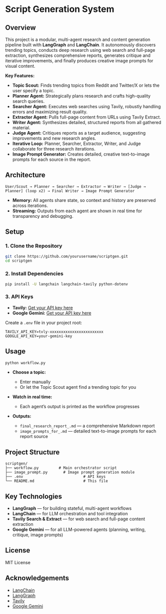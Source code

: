 # Script Generation System

## Overview

This project is a modular, multi-agent research and content generation pipeline built with **LangGraph** and **LangChain**. It autonomously discovers trending topics, conducts deep research using web search and full-page extraction, synthesizes comprehensive reports, generates critique and iterative improvements, and finally produces creative image prompts for visual content.

**Key Features:**
- **Topic Scout:** Finds trending topics from Reddit and Twitter/X or lets the user specify a topic.
- **Planner Agent:** Strategically plans research and crafts high-quality search queries.
- **Searcher Agent:** Executes web searches using Tavily, robustly handling errors and maximizing result quality.
- **Extractor Agent:** Pulls full-page content from URLs using Tavily Extract.
- **Writer Agent:** Synthesizes detailed, structured reports from all gathered material.
- **Judge Agent:** Critiques reports as a target audience, suggesting improvements and new research angles.
- **Iterative Loop:** Planner, Searcher, Extractor, Writer, and Judge collaborate for three research iterations.
- **Image Prompt Generator:** Creates detailed, creative text-to-image prompts for each source in the report.

## Architecture

```
User/Scout → Planner → Searcher → Extractor → Writer → [Judge → Planner] (loop x2) → Final Writer → Image Prompt Generator
```

- **Memory:** All agents share state, so context and history are preserved across iterations.
- **Streaming:** Outputs from each agent are shown in real time for transparency and debugging.

## Setup

### 1. Clone the Repository

```bash
git clone https://github.com/yourusername/scriptgen.git
cd scriptgen
```

### 2. Install Dependencies

```bash
pip install -U langchain langchain-tavily python-dotenv
```

### 3. API Keys

- **Tavily:** [Get your API key here](https://app.tavily.com/)
- **Google Gemini:** [Get your API key here](https://aistudio.google.com/app/apikey)

Create a `.env` file in your project root:

```
TAVILY_API_KEY=tvly-xxxxxxxxxxxxxxxxxxxxxxxx
GOOGLE_API_KEY=your-gemini-key
```

## Usage

```bash
python workflow.py
```

- **Choose a topic:**  
  - Enter manually  
  - Or let the Topic Scout agent find a trending topic for you

- **Watch in real time:**  
  - Each agent’s output is printed as the workflow progresses

- **Outputs:**  
  - `final_research_report_.md` — a comprehensive Markdown report
  - `image_prompts_for_.md` — detailed text-to-image prompts for each report source

## Project Structure

```
scriptgen/
├── workflow.py         # Main orchestrator script
├── image_prompt.py       # Image prompt generation module
├── .env                           # API keys
└── README.md                      # This file
```

## Key Technologies

- **LangGraph** — for building stateful, multi-agent workflows
- **LangChain** — for LLM orchestration and tool integration
- **Tavily Search & Extract** — for web search and full-page content extraction
- **Google Gemini** — for all LLM-powered agents (planning, writing, critique, image prompts)


## License

MIT License

## Acknowledgements

- [LangChain](https://github.com/langchain-ai/langchain)
- [LangGraph](https://github.com/langchain-ai/langgraph)
- [Tavily](https://tavily.com/)
- [Google Gemini](https://aistudio.google.com/)
